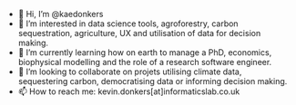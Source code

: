 - 👋 Hi, I’m @kaedonkers
- 👀 I’m interested in data science tools, agroforestry, carbon sequestration, agriculture, UX and utilisation of data for decision making.
- 🌱 I’m currently learning how on earth to manage a PhD, economics, biophysical modelling and the role of a research software engineer.
- 💞️ I’m looking to collaborate on projets utilising climate data, sequestering carbon, democratising data or informing decision making.
- 📫 How to reach me: kevin.donkers[at]informaticslab.co.uk

<!---
kaedonkers/kaedonkers is a ✨ special ✨ repository because its `README.md` (this file) appears on your GitHub profile.
You can click the Preview link to take a look at your changes.
--->
